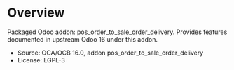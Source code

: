 # Overview

Packaged Odoo addon: pos_order_to_sale_order_delivery. Provides features documented in upstream Odoo 16 under this addon.

- Source: OCA/OCB 16.0, addon pos_order_to_sale_order_delivery
- License: LGPL-3
